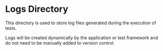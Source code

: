 # Logs Directory

This directory is used to store log files generated during the execution of tests.

Logs will be created dynamically by the application or test framework and do not need to be manually added to version control.
